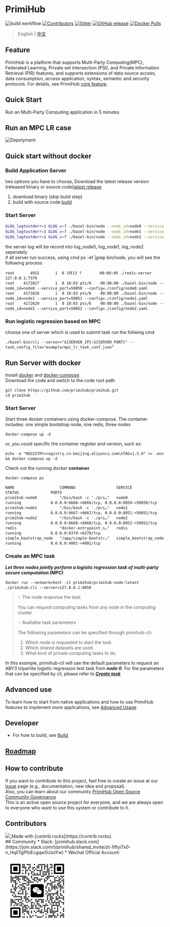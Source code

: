 # PrimiHub
![build workflow](https://github.com/primihub/primihub/actions/workflows/main.yml/badge.svg?branch=master)
[![Contributors](https://img.shields.io/github/contributors/primihub/primihub.svg)](https://github.com/linuxsuren/github-go/graphs/contributors)
[![Gitter](https://badges.gitter.im/primihub/community.svg)](https://gitter.im/primihub/community?utm_source=badge&utm_medium=badge&utm_campaign=pr-badge)
[![GitHub release](https://img.shields.io/github/release/primihub/primihub.svg?label=release)](https://github.com/linuxsuren/github-go/releases/latest)
[![Docker Pulls](https://img.shields.io/docker/pulls/primihub/primihub-node.svg)](https://hub.docker.com/r/primihub/primihub-node/tags)

> English | [中文](README_CN.md)

## Feature
PrimiHub is a platform that supports Multi-Party Computing(MPC), Federated Learning, Private set intersection (PSI), and Private Information Retrieval (PIR) features, and supports extensions of data source access, data consumption, access application, syntax, semantic and security protocols. For details, see PrimiHub [core feature](https://docs.primihub.com/docs/category/%E5%88%9B%E5%BB%BA%E4%BB%BB%E5%8A%A1).

## Quick Start
Run an Multi-Party Computing application in 5 minutes
## Run an MPC LR case
![Depolyment](doc/tutorial-depolyment.jpg)

## Quick start without docker
### Build Application Server
two options you have to choose, Download the latest release version (released binary or source code)[latest release](https://github.com/primihub/primihub/releases)<br/>
1) download binary (skip build step)<br/>
2) build with source code [build](https://docs.primihub.com/docs/developer-docs/build)<br/>

### Start Server
```bash
GLOG_logtostderr=1 GLOG_v=7 ./bazel-bin/node --node_id=node0 --service_port=50050 --config=./config/node0.yaml &> log_node0 &
GLOG_logtostderr=1 GLOG_v=7 ./bazel-bin/node --node_id=node1 --service_port=50051 --config=./config/node1.yaml &> log_node1 &
GLOG_logtostderr=1 GLOG_v=7 ./bazel-bin/node --node_id=node2 --service_port=50052 --config=./config/node2.yaml &> log_node2 &
```
the server log will be record into log_node0, log_node1, log_node2 seperately<br/>
if all server run success, using cmd ps -ef |grep bin/node, you will see the following process<br/>
```shell
root       4915       1  0 3月13 ?        00:08:49 ./redis-server 127.0.0.1:7379
root    4172627       1  0 10:03 pts/6    00:00:00 ./bazel-bin/node --node_id=node0 --service_port=50050 --config=./config/node0.yaml
root    4172628       1  0 10:03 pts/6    00:00:00 ./bazel-bin/node --node_id=node1 --service_port=50051 --config=./config/node1.yaml
root    4172629       1  0 10:03 pts/6    00:00:00 ./bazel-bin/node --node_id=node2 --service_port=50052 --config=./config/node2.yaml
```
### Run logistic regression based on MPC
choose one of server which is used to submit task
run the follwing cmd
```shell
./bazel-bin/cli --server="${SERVER_IP}:${SERVER_PORT}" --task_config_file="example/mpc_lr_task_conf.json"
```

## Run Server with docker

Install [docker](https://docs.docker.com/install/overview/) and [docker-compose](https://docs.docker.com/compose/install/)<br/>
Download the code and switch to the code root path<br/>
```shell
git clone https://github.com/primihub/primihub.git
cd primihub
```

### Start Server
Start three docker containers using docker-compose.
    The container includes: one simple bootstrap node, one redis, three nodes
```shell
docker-compose up -d
```
or, you could specific the container register and version, such as:
```shell
echo -e "REGISTRY=registry.cn-beijing.aliyuncs.com\nTAG=1.5.0" >> .env && docker-compose up -d
```
Check out the running docker **container**

```shell
docker-compose ps
```
```shell
NAME                    COMMAND                  SERVICE                 STATUS              PORTS
primihub-node0          "/bin/bash -c './pri…"   node0                   running             0.0.0.0:6666->6666/tcp, 0.0.0.0:8050->50050/tcp
primihub-node1          "/bin/bash -c './pri…"   node1                   running             0.0.0.0:6667->6667/tcp, 0.0.0.0:8051->50051/tcp
primihub-node2          "/bin/bash -c './pri…"   node2                   running             0.0.0.0:6668->6668/tcp, 0.0.0.0:8052->50052/tcp
redis                   "docker-entrypoint.s…"   redis                   running             0.0.0.0:6379->6379/tcp
simple_bootstrap_node   "/app/simple-bootstr…"   simple_bootstrap_node   running             0.0.0.0:4001->4001/tcp
```

### Create an MPC task

***Let three nodes jointly perform a logistic regression task of multi-party secure computation (MPC)***

```shell
docker run --network=host -it primihub/primihub-node:latest ./primihub-cli --server=127.0.0.1:8050
```

> 💡 The node response the task
>
> You can request computing tasks from any node in the computing cluster
>

> 💡 Available task parameters
>
> The following parameters can be specified through primihub-cli:
>  1. Which node is requested to start the task.
>  2. Which shared datasets are used.
>  3. What kind of private computing tasks to do.

In this example, primihub-cli will use the default parameters to request an ABY3 tripartite logistic regression test task from ***node 0***. For the parameters that can be specified by cli, please refer to ***[Create task](https://docs.primihub.com/docs/category/%E5%88%9B%E5%BB%BA%E4%BB%BB%E5%8A%A1)***

## Advanced use
To learn how to start from native applications and how to use PrimiHub features to implement more applications, see [Advanced Usage](https://docs.primihub.com/docs/core-concept/model)

## Developer
* For how to build, see [Build](http://docs.primihub.com/docs/developer-docs/build)

## [Roadmap](https://docs.primihub.com/en/docs/roadmap)


## How to contribute
If you want to contribute to this project, feel free to create an issue at our [Issue](https://github.com/primihub/primihub/issues) page (e.g., documentation, new idea and proposal).<br/>
Also, you can learn about our community [PrimiHub Open Source Community Governance](http://docs.primihub.com/docs/primihub-community)<br/>
This is an active open source project for everyone, and we are always open to everyone who want to use this system or contribute to it.<br/>
## Contributors
<a href="https://github.com/primihub/primihub/graphs/contributors">
  <img src="https://contrib.rocks/image?repo=primihub/primihub" />
</a>
Made with [contrib.rocks](https://contrib.rocks).<br/>
## Community
* Slack: [primihub.slack.com](https://join.slack.com/t/primihub/shared_invite/zt-1iftyi7x0-n_HqllTgPfoEcgqw5UzoYw)
* Wechat Official Account:

![wechat_helper](./doc/wechat.jpeg)
